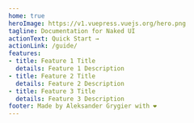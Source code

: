 ```yaml
---
home: true
heroImage: https://v1.vuepress.vuejs.org/hero.png
tagline: Documentation for Naked UI
actionText: Quick Start →
actionLink: /guide/
features:
- title: Feature 1 Title
  details: Feature 1 Description
- title: Feature 2 Title
  details: Feature 2 Description
- title: Feature 3 Title
  details: Feature 3 Description
footer: Made by Aleksander Grygier with ❤️
---
```


